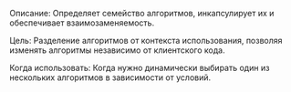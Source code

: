 Описание: Определяет семейство алгоритмов, инкапсулирует их и обеспечивает взаимозаменяемость.

Цель: Разделение алгоритмов от контекста использования, позволяя изменять алгоритмы независимо от клиентского кода.

Когда использовать: Когда нужно динамически выбирать один из нескольких алгоритмов в зависимости от условий.